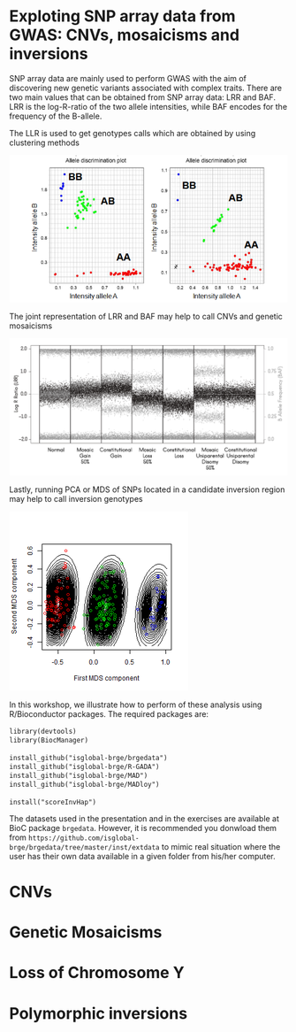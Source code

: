 # Exploting SNP array data from GWAS: CNVs, mosaicisms and inversions

SNP array data are mainly used to perform GWAS with the aim of discovering new genetic variants associated with complex traits. There are two main values that can be obtained from SNP array data: LRR and BAF. LRR is the log-R-ratio of the two allele intensities, while BAF encodes for the frequency of the B-allele. 

The LLR is used to get genotypes calls which are obtained by using clustering methods

![](figures/allele_intensities_2.png)

The joint representation of LRR and BAF may help to call CNVs and genetic mosaicisms

![](figures/CNV_mosaicism.png)


Lastly, running PCA or MDS of SNPs located in a candidate inversion region may help to call inversion genotypes

![](figures/invCallCEU.png)

In this workshop, we illustrate how to perform of these analysis using R/Bioconductor packages. The required packages are:

```
library(devtools)
library(BiocManager)

install_github("isglobal-brge/brgedata")
install_github("isglobal-brge/R-GADA")
install_github("isglobal-brge/MAD")
install_github("isglobal-brge/MADloy")

install("scoreInvHap")
```

The datasets used in the presentation and in the exercises are available at BioC package `brgedata`. However, it is recommended you donwload them from `https://github.com/isglobal-brge/brgedata/tree/master/inst/extdata` to mimic real situation where the user has their own data available in a given folder from his/her computer. 


# CNVs

# Genetic Mosaicisms

# Loss of Chromosome Y

# Polymorphic inversions

